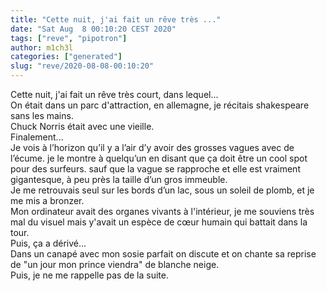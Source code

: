 ```yaml
---
title: "Cette nuit, j'ai fait un rêve très ..."
date: "Sat Aug  8 00:10:20 CEST 2020"
tags: ["reve", "pipotron"]
author: m1ch3l
categories: ["generated"]
slug: "reve/2020-08-08-00:10:20"
---
```


Cette nuit, j'ai fait un rêve très court, dans lequel...<br>
On était dans un parc d'attraction, en allemagne, je récitais shakespeare sans les mains.<br>
Chuck Norris était avec une vieille.<br>
Finalement...<br>
Je vois à l’horizon qu’il y a l’air d’y avoir des grosses vagues avec de l’écume. je le montre à quelqu’un en disant que ça doit être un cool spot pour des surfeurs. sauf que la vague se rapproche et elle est vraiment gigantesque, à peu près la taille d’un gros immeuble.<br>
Je me retrouvais seul sur les bords d’un lac, sous un soleil de plomb, et je me mis a bronzer.<br>
Mon ordinateur avait des organes vivants à l'intérieur, je me souviens très mal du visuel mais y'avait un espèce de cœur humain qui battait dans la tour.<br>
Puis, ça a dérivé...<br>
Dans un canapé avec mon sosie parfait on discute et on chante sa reprise de "un jour mon prince viendra" de blanche neige.<br>
Puis, je ne me rappelle pas de la suite.<br>
